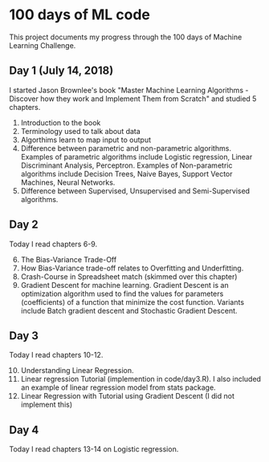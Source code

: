 # 100 days of ML code
This project documents my progress through the 100 days of Machine Learning Challenge.

## Day 1 (July 14, 2018)
I started Jason Brownlee's book "Master Machine Learning Algorithms - Discover how they work and Implement Them from Scratch" and studied 5 chapters. 
1. Introduction to the book
2. Terminology used to talk about data
3. Algorthims learn to map input to output
4. Difference between parametric and non-parametric algorithms. Examples of parametric algorithms include Logistic regression, Linear Discriminant Analysis, Perceptron. Examples of Non-parametric algorithms include Decision Trees, Naive Bayes, Support Vector Machines, Neural Networks.
5. Difference between Supervised, Unsupervised and Semi-Supervised algorithms.

## Day 2
Today I read chapters 6-9.

6. The Bias-Variance Trade-Off 
7. How Bias-Variance trade-off relates to Overfitting and Underfitting. 
8. Crash-Course in Spreadsheet match (skimmed over this chapter)
9. Gradient Descent for machine learning. Gradient Descent is an optimization algorithm used to find the values for parameters (coefficients) of a function that minimize the cost function. Variants include Batch gradient descent and Stochastic Gradient Descent. 

## Day 3
Today I read chapters 10-12.

10. Understanding Linear Regression. 
11. Linear regression Tutorial (implemention in code/day3.R). I also included an example of linear regression model from stats package.
12. Linear Regression with Tutorial using Gradient Descent (I did not implement this)

## Day 4
Today I read chapters 13-14 on Logistic regression. 
